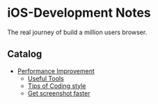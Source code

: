 # iOS-Development Notes
  The real journey of build a million users browser.
## Catalog

- [Performance Improvement](#)
  - [Useful Tools](#)
  - [Tips of Coding style](/Article/CodingStyle.md)
  - [Get screenshot faster](/Article/ScreenShot.md)
